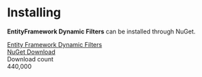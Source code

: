 # Installing

**EntityFramework Dynamic Filters** can be installed through NuGet.

<div class="row container-box-download">
	<div class="col-lg-6 box-download">
            <div class="box-content">
                <div class="version">
                    <a href="https://www.nuget.org/packages/EntityFramework.DynamicFilters" target="_blank" onclick="ga('send', 'event', { eventAction: 'download'});">
                        Entity Framework <span class="caracter-highlight align-top">Dynamic Filters</span>
                    </a>
                </div>
                <a class="btn btn-xl btn-z wow zoomIn" role="button" href="https://www.nuget.org/packages/EntityFramework.DynamicFilters" target="_blank" onclick="ga('send', 'event', { eventAction: 'download'});" style="visibility: visible; animation-name: zoomIn;">
                    <i class="fas fa-cloud-download-alt" aria-hidden="true"></i>
                    NuGet Download
                </a>
	<div class="counted-downloads">
	    Download count
	    <div class="actual-count-number">
		440,000
	    </div>
	</div>
    </div>
</div>
</div>
